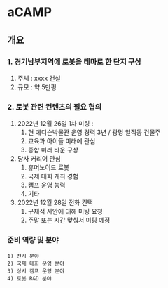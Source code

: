 # aCAMP
## 개요
### 1. 경기남부지역에 로봇을 테마로 한 단지 구상
   1) 주체 : xxxx 건설
   2) 규모 : 약 5만평

### 2. 로봇 관련 컨텐츠의 필요 협의
   1) 2022년 12월 26일 1차 미팅 : 
      1. 현 에디슨박물관 운영 경력 3년 / 광명 일직동 건물주
      2. 교육과 아이들 미래에 관심 
      3. 종합 미래 타운 구상
   2) 당사 커리어 관심
      1. 휴머노이드 로봇
      2. 국제 대회 개최 경험
      3. 캠프 운영 능력
      4. 기타 
   3) 2022년 12월 28일 전화 컨택 
      1. 구체적 사안에 대해 미팅 요청
      2. 주말 또는 시간 맞춰서 미팅 예정
### 준비 역량 및 분야
    1) 전시 분야
    2) 국제 대회 운영 분야
    3) 상시 캠프 운영 분야
    4) 로봇 R&D 분야
    


